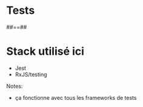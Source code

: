 <!-- .slide: class="transition transition-bg-sfeir-1" -->

# Tests

##==##

# Stack utilisé ici

- Jest
- RxJS/testing

Notes:

- ça fonctionne avec tous les frameworks de tests
